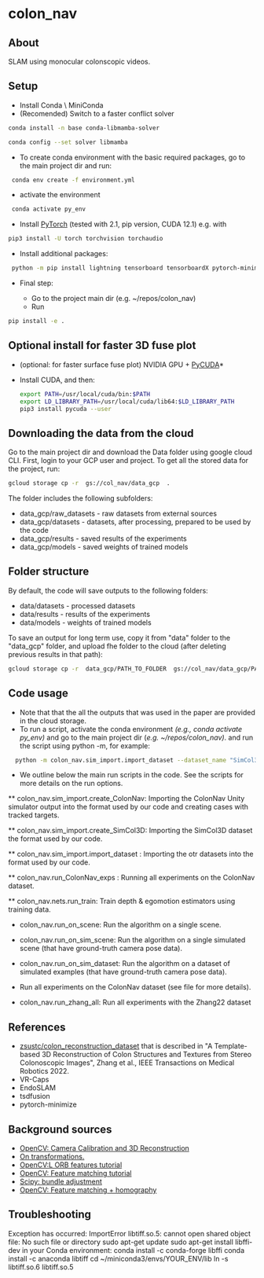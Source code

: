 # colon_nav

## About

SLAM using monocular colonscopic videos.

## Setup

* Install Conda \ MiniConda
* (Recomended)
Switch to a faster conflict solver

```bash
conda install -n base conda-libmamba-solver
```

```bash
conda config --set solver libmamba
```

* To create conda environment with the basic required packages, go to the main project dir and run:

```bash
 conda env create -f environment.yml
```

* activate the environment

```bash
 conda activate py_env
```

* Install [PyTorch](https://pytorch.org/get-started/locally/) (tested with 2.1, pip version, CUDA 12.1) e.g. with

```bash
pip3 install -U torch torchvision torchaudio
```

* Install  additional packages:

```bash
 python -m pip install lightning tensorboard tensorboardX pytorch-minimize
```

* Final step:

  * Go to the project main dir (e.g. ~/repos/colon_nav)
  * Run

```bash
pip install -e .
```

## Optional install for faster 3D fuse plot

* (optional: for faster surface fuse plot) NVIDIA GPU + [PyCUDA](https://documen.tician.de/pycuda/)*
* Install CUDA, and then:

  ```bash
  export PATH=/usr/local/cuda/bin:$PATH
  export LD_LIBRARY_PATH=/usr/local/cuda/lib64:$LD_LIBRARY_PATH
  pip3 install pycuda --user
  ```

## Downloading the data from the cloud

Go to the main project dir and download the Data folder using google cloud CLI.
First, login to your GCP user and project.
To get all the stored data for the project, run:

```bash
gcloud storage cp -r  gs://col_nav/data_gcp  .
```

The folder includes the following subfolders:

* data_gcp/raw_datasets - raw datasets from external sources
* data_gcp/datasets -  datasets, after processing, prepared to be used by the code
* data_gcp/results - saved results of the experiments
* data_gcp/models - saved weights of trained models

## Folder structure

By default, the code will save outputs to the following folders:

* data/datasets - processed datasets
* data/results - results of the experiments
* data/models - weights of trained models

To save an output for long term use, copy it from "data" folder to the "data_gcp" folder, and upload fhe folder to the cloud (after deleting previous results in that path):

```bash
gcloud storage cp -r  data_gcp/PATH_TO_FOLDER  gs://col_nav/data_gcp/PATH_TO_FOLDER
```

## Code usage

* Note that that the all the outputs that was used in the paper are provided in the cloud storage.
* To run a script, activate the conda environment *(e.g., conda activate py_env)* and go to the main project dir (*e.g. ~/repos/colon_nav)*. and run the script using python -m, for example:

```bash
  python -m colon_nav.sim_import.import_dataset --dataset_name "SimCol3D" --dataset_path "data/raw_datasets/SimCol3D" --save_path "data/datasets/SimCol3D"
```

* We outline below the main run scripts in the code. See the scripts for more details on the run options.

** colon_nav.sim_import.create_ColonNav: Importing the ColonNav Unity simulator output into the format used by our code and creating cases with tracked targets.

** colon_nav.sim_import.create_SimCol3D:  Importing the SimCol3D dataset the format used by our code.

** colon_nav.sim_import.import_dataset : Importing the otr datasets into the format used by our code.

** colon_nav.run_ColonNav_exps : Running all experiments on the ColonNav dataset.

** colon_nav.nets.run_train:  Train depth & egomotion estimators using training data.

* colon_nav.run_on_scene: Run the algorithm on a single scene.

* colon_nav.run_on_sim_scene: Run the algorithm on a single simulated scene (that have ground-truth camera pose data).

* colon_nav.run_on_sim_dataset: Run the algorithm on a dataset of simulated examples (that have ground-truth camera pose data).

* Run all experiments on the ColonNav dataset (see file for more details).

* colon_nav.run_zhang_all: Run all experiments with the Zhang22 dataset

## References

* [zsustc/colon_reconstruction_dataset](https://github.com/zsustc/colon_reconstruction_dataset)
  that is described in "A Template-based 3D Reconstruction of Colon Structures and Textures from Stereo Colonoscopic Images", Zhang et al., IEEE Transactions on Medical Robotics  2022.
* VR-Caps
* EndoSLAM
* tsdfusion
* pytorch-minimize

## Background sources

* [OpenCV: Camera Calibration and 3D Reconstruction](https://docs.opencv.org/3.4/d9/d0c/group__calib3d.html)
* [On transformations.](chemnitz.de/informatik/KI/edu/robotik/ws2017/trans.mat.pdf)
* [OpenCV:L ORB features tutorial](https://docs.opencv.org/3.4/d1/d89/tutorial_py_orb.html)
* [OpenCV: Feature matching tutorial](https://docs.opencv.org/4.x/dc/dc3/tutorial_py_matcher.html)
* [Scipy: bundle adjustment](https://scipy-cookbook.readthedocs.io/items/bundle_adjustment.html)
* [OpenCV: Feature matching + homography](https://docs.opencv.org/3.4/d1/de0/tutorial_py_feature_homography.html)

## Troubleshooting

Exception has occurred: ImportError
libtiff.so.5: cannot open shared object file: No such file or directory
sudo apt-get update
sudo apt-get install libffi-dev
in your Conda environment:
conda install -c conda-forge libffi
conda install -c anaconda libtiff
cd ~/miniconda3/envs/YOUR_ENV/lib
ln -s libtiff.so.6  libtiff.so.5
